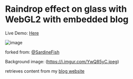 # Raindrop effect on glass with WebGL2 with embedded blog 

Live Demo: [Here](https://ankitmeena007.github.io/rain)

![image](https://github.com/ankitmeena007/rain/assets/63893740/dae6867a-5489-46e2-bd0b-b98a74cdb4df)


forked from: [@SardineFish](https://github.com/SardineFish/raindrop-fx/tree/master)

Background image: (https://i.imgur.com/YwQ85yC.jpeg)



retrieves content from my [blog website](https://ankitmeena007.github.io/)
